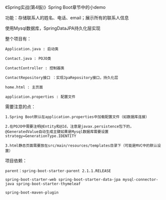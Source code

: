 《Spring实战(第4版)》Spring Boot章节中的小demo

功能：存储联系人的姓名、电话、email；展示所有的联系人信息

使用Mysql数据库，SpringDataJPA持久化层实现

整个项目有：
	
	Application.java : 启动类
	
	Contact.java : POJO类
	
	ContactController : 控制器类
	
	ContactRepository接口 ：实现JpaRepository接口，持久化层
	
	home.html : 主页面
	
	application.properties : 配置文件

需要注意的点：
	
	1.Spring Boot默认在application.properties中加载配置文件（如数据库连接）
	
	2.在POJO中需要注明@Entity和@Id，注意是javax.persistence包下的，@GeneratedValue自动生成主键如果是Mysql数据库需要设置 strategy=GenerationType.IDENTITY
	
	3.html静态页面需要放在src/main/resources/templates目录下（可能是MVC中的默认设置）

项目依赖：
	
	parent：spring-boot-starter-parent 2.1.1.RELEASE
	
	spring-boot-starter-web	spring-boot-starter-data-jpa mysql-connector-java spring-boot-starter-thymeleaf
	
	spring-boot-maven-plugin
